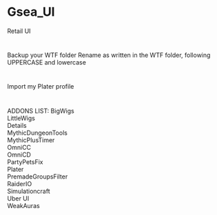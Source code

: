 # Gsea_UI
Retail UI
#
Backup your WTF folder
Rename as written in the WTF folder, following UPPERCASE and lowercase
#
Import my Plater profile
#
ADDONS LIST:
BigWigs   
LittleWigs   
Details   
MythicDungeonTools   
MythicPlusTimer   
OmniCC   
OmniCD   
PartyPetsFix   
Plater   
PremadeGroupsFilter   
RaiderIO   
Simulationcraft   
Uber UI   
WeakAuras
